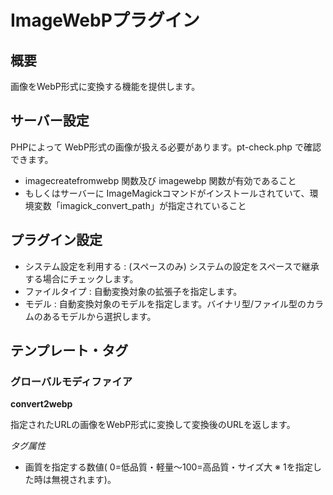 # ImageWebPプラグイン

## 概要

画像をWebP形式に変換する機能を提供します。

## サーバー設定

PHPによって WebP形式の画像が扱える必要があります。pt\-check\.php で確認できます。

- imagecreatefromwebp 関数及び imagewebp 関数が有効であること
- もしくはサーバーに ImageMagickコマンドがインストールされていて、環境変数「imagick\_convert\_path」が指定されていること

## プラグイン設定

- システム設定を利用する : \(スペースのみ\) システムの設定をスペースで継承する場合にチェックします。
- ファイルタイプ : 自動変換対象の拡張子を指定します。
- モデル : 自動変換対象のモデルを指定します。バイナリ型/ファイル型のカラムのあるモデルから選択します。

## テンプレート・タグ

### グローバルモディファイア

<b>convert2webp</b>

指定されたURLの画像をWebP形式に変換して変換後のURLを返します。

<em>タグ属性</em>

- 画質を指定する数値( 0=低品質・軽量〜100=高品質・サイズ大 ※ 1を指定した時は無視されます)。

